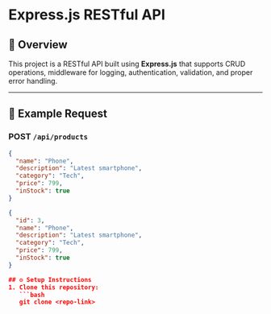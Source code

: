 # Express.js RESTful API

## 📖 Overview
This project is a RESTful API built using **Express.js** that supports CRUD operations, middleware for logging, authentication, validation, and proper error handling.

---
## 🧠 Example Request
### POST `/api/products`
```json
{
  "name": "Phone",
  "description": "Latest smartphone",
  "category": "Tech",
  "price": 799,
  "inStock": true
}

{
  "id": 3,
  "name": "Phone",
  "description": "Latest smartphone",
  "category": "Tech",
  "price": 799,
  "inStock": true
}

## ⚙️ Setup Instructions
1. Clone this repository:
   ```bash
   git clone <repo-link>
